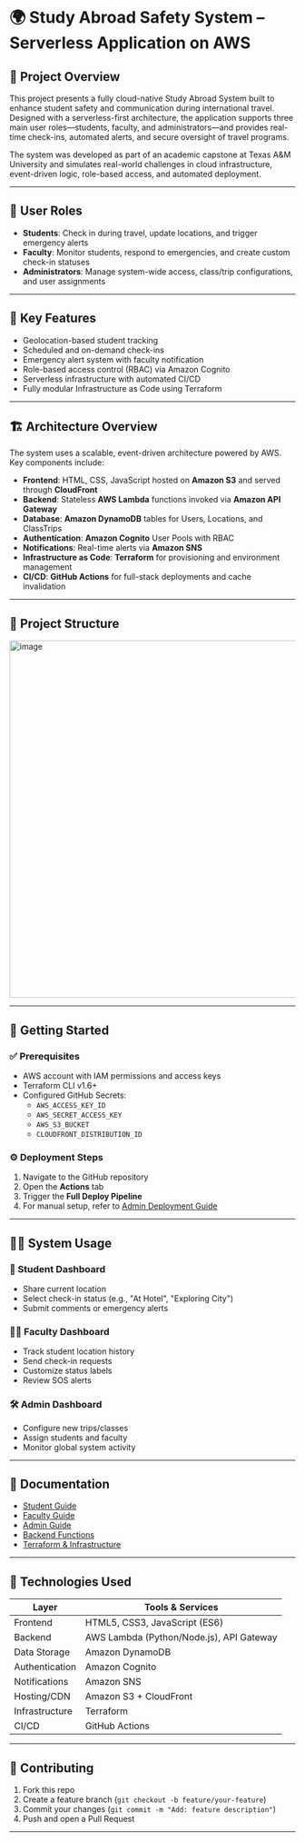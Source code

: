 # 🌍 Study Abroad Safety System – Serverless Application on AWS

## 🌟 Project Overview

This project presents a fully cloud-native Study Abroad System built to enhance student safety and communication during international travel. Designed with a serverless-first architecture, the application supports three main user roles—students, faculty, and administrators—and provides real-time check-ins, automated alerts, and secure oversight of travel programs.

The system was developed as part of an academic capstone at Texas A&M University and simulates real-world challenges in cloud infrastructure, event-driven logic, role-based access, and automated deployment.

---

## 👤 User Roles

- **Students**: Check in during travel, update locations, and trigger emergency alerts  
- **Faculty**: Monitor students, respond to emergencies, and create custom check-in statuses  
- **Administrators**: Manage system-wide access, class/trip configurations, and user assignments

---

## 🔑 Key Features

- Geolocation-based student tracking  
- Scheduled and on-demand check-ins  
- Emergency alert system with faculty notification  
- Role-based access control (RBAC) via Amazon Cognito  
- Serverless infrastructure with automated CI/CD  
- Fully modular Infrastructure as Code using Terraform

---

## 🏗️ Architecture Overview

The system uses a scalable, event-driven architecture powered by AWS. Key components include:

- **Frontend**: HTML, CSS, JavaScript hosted on **Amazon S3** and served through **CloudFront**  
- **Backend**: Stateless **AWS Lambda** functions invoked via **Amazon API Gateway**  
- **Database**: **Amazon DynamoDB** tables for Users, Locations, and ClassTrips  
- **Authentication**: **Amazon Cognito** User Pools with RBAC  
- **Notifications**: Real-time alerts via **Amazon SNS**  
- **Infrastructure as Code**: **Terraform** for provisioning and environment management  
- **CI/CD**: **GitHub Actions** for full-stack deployments and cache invalidation

---

## 📂 Project Structure

<img width="629" alt="image" src="https://github.com/user-attachments/assets/34e47eb9-42db-40ff-96f6-7d95ac2ba7d8" />




---

## 🚀 Getting Started

### ✅ Prerequisites
- AWS account with IAM permissions and access keys
- Terraform CLI v1.6+
- Configured GitHub Secrets:
  - `AWS_ACCESS_KEY_ID`
  - `AWS_SECRET_ACCESS_KEY`
  - `AWS_S3_BUCKET`
  - `CLOUDFRONT_DISTRIBUTION_ID`

### ⚙️ Deployment Steps
1. Navigate to the GitHub repository
2. Open the **Actions** tab
3. Trigger the **Full Deploy Pipeline**
4. For manual setup, refer to [Admin Deployment Guide](./docs/admin_deployment.md)

---

## 🧑‍💻 System Usage

### 🎒 Student Dashboard
- Share current location
- Select check-in status (e.g., "At Hotel", "Exploring City")
- Submit comments or emergency alerts

### 👩‍🏫 Faculty Dashboard
- Track student location history
- Send check-in requests
- Customize status labels
- Review SOS alerts

### 🛠️ Admin Dashboard
- Configure new trips/classes
- Assign students and faculty
- Monitor global system activity

---

## 📘 Documentation

- [Student Guide](./public/README.md#student-dashboard)  
- [Faculty Guide](./public/README.md#faculty-dashboard)  
- [Admin Guide](./public/README.md#admin-dashboard)  
- [Backend Functions](./backend/README.md)  
- [Terraform & Infrastructure](./terraform-project/README.md)

---

## 🧰 Technologies Used

| Layer             | Tools & Services                          |
|------------------|-------------------------------------------|
| Frontend         | HTML5, CSS3, JavaScript (ES6)             |
| Backend          | AWS Lambda (Python/Node.js), API Gateway |
| Data Storage     | Amazon DynamoDB                           |
| Authentication   | Amazon Cognito                            |
| Notifications    | Amazon SNS                                |
| Hosting/CDN      | Amazon S3 + CloudFront                    |
| Infrastructure   | Terraform                                 |
| CI/CD            | GitHub Actions                            |

---

## 🤝 Contributing

1. Fork this repo  
2. Create a feature branch (`git checkout -b feature/your-feature`)  
3. Commit your changes (`git commit -m "Add: feature description"`)  
4. Push and open a Pull Request  

---
